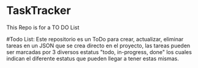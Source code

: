 # TaskTracker
This Repo is for a TO DO List

#Todo List: Este repositorio es un ToDo para crear, actualizar, eliminar tareas en un JSON que se crea directo en el proyecto, las tareas pueden ser marcadas por 3 diversos estatus "todo, in-progress, done" los cuales indican el diferente estatus que pueden llegar a tener estas mismas. 
